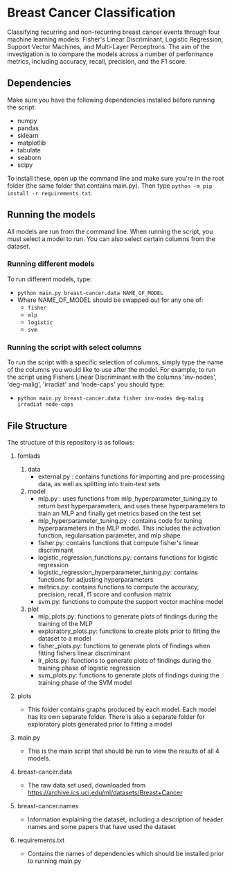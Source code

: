 # Breast Cancer Classification 
Classifying recurring and non-recurring breast cancer events through four machine learning models: Fisher's Linear Discriminant, Logistic Regression, Support Vector Machines, and Multi-Layer Perceptrons. The aim of the investigation is to compare the models across a number of performance metrics, including accuracy, recall, precision, and the F1 score.

## Dependencies
Make sure you have the following dependencies installed before running the script:
- numpy
- pandas
- sklearn
- matplotlib
- tabulate   
- seaborn
- scipy

To install these, open up the command line and make sure you're in the root folder (the same folder that contains main.py). Then type `python -m pip install -r requirements.txt`.


## Running the models
All models are run from the command line. When running the script, you must select a model to run. You can also select 
certain columns from the dataset.

### Running different models
To run different models, type:
- `python main.py breast-cancer.data NAME_OF_MODEL`
- Where NAME_OF_MODEL should be swapped out for any one of:
     - `fisher`
     - `mlp`
     - `logistic`
     - `svm`

### Running the script with select columns
To run the script with a specific selection of columns, simply type the name of the columns you would like to use after the model. For example, to run the script using Fishers Linear Discriminant with the columns 'inv-nodes', 'deg-malig', 'irradiat' and 'node-caps' you should type:
- `python main.py breast-cancer.data fisher inv-nodes deg-malig irradiat node-caps`

## File Structure
The structure of this repository is as follows:

1. fomlads
     1. data
        - external.py : contains functions for importing and pre-processing data, as well as splitting into train-test sets
     2. model
        - mlp.py : uses functions from mlp_hyperparameter_tuning.py to return best hyperparameters, and uses these hyperparameters to train an MLP and finally get metrics based on the test set 
        - mlp_hyperparameter_tuning.py : contains code for tuning hyperparameters in the MLP model. This includes the activation function, regularisation parameter, and mlp shape.
        - fisher.py: contains functions that compute fisher's linear discriminant
        - logistic_regression_functions.py: contains functions for logistic regression
        - logistic_regression_hyperparameter_tuning.py: contains functions for adjusting hyperparameters
        - metrics.py: contains functions to compute the accuracy, precision, recall, f1 score and confusion matrix
        - svm.py: functions to compute the support vector machine model     
     3. plot
        - mlp_plots.py: functions to generate plots of findings during the training of the MLP
        - exploratory_plots.py: functions to create plots prior to fitting the dataset to a model
        - fisher_plots.py: functions to generate plots of findings when fitting fishers linear discriminant
        - lr_plots.py: functions to generate plots of findings during the training phase of logistic regression
        - svm_plots.py: functions to generate plots of findings during the training phase of the SVM model
2. plots
     - This folder contains graphs produced by each model. Each model has its own separate folder. There is also a 
        separate folder for exploratory plots generated prior to fitting a model
3. main.py
     - This is the main script that should be run to view the results of all 4 models.
4. breast-cancer.data

    - The raw data set used, downloaded from https://archive.ics.uci.edu/ml/datasets/Breast+Cancer

5. breast-cancer.names

    - Information explaining the dataset, including a description of header names and some papers that have used the dataset
    
6. requirements.txt

    - Contains the names of dependencies which should be installed prior to running main.py

